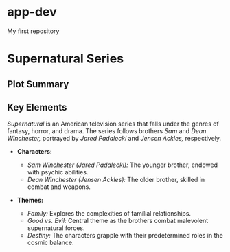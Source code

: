 # app-dev
My first repository

# Supernatural Series

## Plot Summary

## Key Elements

*Supernatural* is an American television series that falls under the genres of fantasy, horror, and drama.
The series follows brothers *Sam* and *Dean Winchester,* portrayed by *Jared Padalecki* and *Jensen Ackles,* respectively.

- **Characters:**
  - *Sam Winchester (Jared Padalecki):* The younger brother, endowed with psychic abilities.
  - *Dean Winchester (Jensen Ackles):* The older brother, skilled in combat and weapons.

- **Themes:**
  - *Family:* Explores the complexities of familial relationships.
  - *Good vs. Evil:* Central theme as the brothers combat malevolent supernatural forces.
  - *Destiny:* The characters grapple with their predetermined roles in the cosmic balance.
